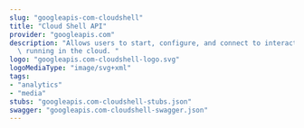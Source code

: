 ```yaml
---
slug: "googleapis-com-cloudshell"
title: "Cloud Shell API"
provider: "googleapis.com"
description: "Allows users to start, configure, and connect to interactive shell sessions\
  \ running in the cloud. "
logo: "googleapis.com-cloudshell-logo.svg"
logoMediaType: "image/svg+xml"
tags:
- "analytics"
- "media"
stubs: "googleapis.com-cloudshell-stubs.json"
swagger: "googleapis.com-cloudshell-swagger.json"
---
```

